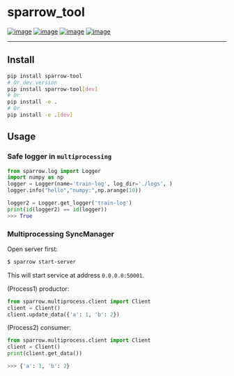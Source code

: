 # sparrow_tool
[![image](https://img.shields.io/badge/Pypi-0.5.8-green.svg)](https://pypi.org/project/sparrow_tool)
[![image](https://img.shields.io/badge/python-3.6+-blue.svg)](https://www.python.org/)
[![image](https://img.shields.io/badge/license-MIT-blue.svg)](LICENSE)
[![image](https://img.shields.io/badge/author-kunyuan-orange.svg?style=flat-square&logo=appveyor)](https://github.com/beidongjiedeguang)


-------------------------
## Install
```bash
pip install sparrow-tool
# Or dev version
pip install sparrow-tool[dev]
# Or
pip install -e .
# Or
pip install -e .[dev]
```


## Usage

### Safe logger in `multiprocessing`
```python
from sparrow.log import Logger
import numpy as np
logger = Logger(name='train-log', log_dir='./logs', )
logger.info("hello","numpy:",np.arange(10))

logger2 = Logger.get_logger('train-log')
print(id(logger2) == id(logger))
>>> True
```

### Multiprocessing SyncManager

Open server first:
```bash
$ sparrow start-server
```
This will start service at address `0.0.0.0:50001`.

(Process1) productor:
```python
from sparrow.multiprocess.client import Client
client = Client()
client.update_data({'a': 1, 'b': 2})
```

(Process2) consumer:
```python
from sparrow.multiprocess.client import Client
client = Client()
print(client.get_data())

>>> {'a': 1, 'b': 2}
```
